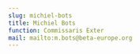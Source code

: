 ```yaml
---
slug: michiel-bots
title: Michiel Bots
function: Commissaris Exter
mail: mailto:m.bots@beta-europe.org
---
```

